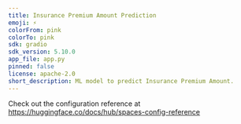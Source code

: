 ```yaml
---
title: Insurance Premium Amount Prediction
emoji: ⚡
colorFrom: pink
colorTo: pink
sdk: gradio
sdk_version: 5.10.0
app_file: app.py
pinned: false
license: apache-2.0
short_description: ML model to predict Insurance Premium Amount.
---
```


Check out the configuration reference at https://huggingface.co/docs/hub/spaces-config-reference
